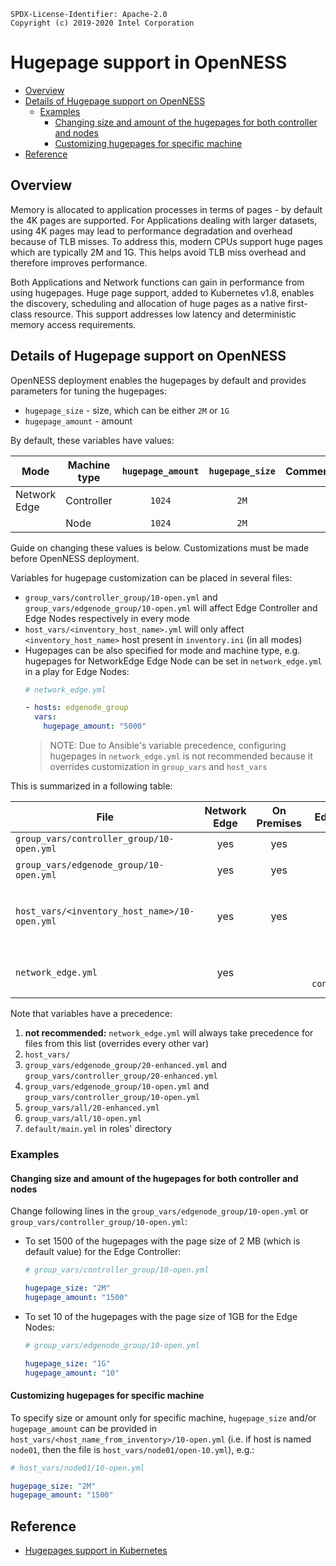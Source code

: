 ```text
SPDX-License-Identifier: Apache-2.0
Copyright (c) 2019-2020 Intel Corporation
```
<!-- omit in toc -->
# Hugepage support in OpenNESS
- [Overview](#overview)
- [Details of Hugepage support on OpenNESS](#details-of-hugepage-support-on-openness)
  - [Examples](#examples)
    - [Changing size and amount of the hugepages for both controller and nodes](#changing-size-and-amount-of-the-hugepages-for-both-controller-and-nodes)
    - [Customizing hugepages for specific machine](#customizing-hugepages-for-specific-machine)
- [Reference](#reference)

## Overview

Memory is allocated to application processes in terms of pages - by default the 4K pages are supported. For Applications dealing with larger datasets, using 4K pages may lead to performance degradation and overhead because of TLB misses. To address this, modern CPUs support huge pages which are typically 2M and 1G. This helps avoid TLB miss overhead and therefore improves performance.

Both Applications and Network functions can gain in performance from using hugepages. Huge page support, added to Kubernetes v1.8, enables the discovery, scheduling and allocation of huge pages as a native first-class resource. This support addresses low latency and deterministic memory access requirements.

## Details of Hugepage support on OpenNESS

OpenNESS deployment enables the hugepages by default and provides parameters for tuning the hugepages:
* `hugepage_size` - size, which can be either `2M` or `1G`
* `hugepage_amount` - amount

By default, these variables have values:

| Mode         | Machine type | `hugepage_amount` | `hugepage_size` | Comments                                     |
| ------------ | ------------ | :---------------: | :-------------: | -------------------------------------------- |
| Network Edge | Controller   |      `1024`       |      `2M`       |                                              |
|              | Node         |      `1024`       |      `2M`       |                                              |

Guide on changing these values is below. Customizations must be made before OpenNESS deployment.

Variables for hugepage customization can be placed in several files:
* `group_vars/controller_group/10-open.yml` and `group_vars/edgenode_group/10-open.yml` will affect Edge Controller and Edge Nodes respectively in every mode
* `host_vars/<inventory_host_name>.yml` will only affect `<inventory_host_name>` host present in `inventory.ini` (in all modes)
* Hugepages can be also specified for mode and machine type, e.g. hugepages for NetworkEdge Edge Node can be set in `network_edge.yml` in a play for Edge Nodes:
  ```yaml
  # network_edge.yml

  - hosts: edgenode_group
    vars:
      hugepage_amount: "5000"
  ```
  > NOTE: Due to Ansible's variable precedence, configuring hugepages in `network_edge.yml` is not recommended because it overrides customization in `group_vars` and `host_vars`

This is summarized in a following table:

| File                                          | Network Edge | On Premises |            Edge Controller             |                     Edge Node                     |                                     Comment                                     |
| --------------------------------------------- | :----------: | :---------: | :------------------------------------: | :-----------------------------------------------: | :-----------------------------------------------------------------------------: |
| `group_vars/controller_group/10-open.yml`     |     yes      |     yes     |                  yes                   |                                                   |                                                                                 |
| `group_vars/edgenode_group/10-open.yml`       |     yes      |     yes     |                                        |                 yes - every node                  |                                                                                 |
| `host_vars/<inventory_host_name>/10-open.yml` |     yes      |     yes     |                  yes                   |                        yes                        | affects machine specified in `inventory.ini` with name  `<inventory_host_name>` |
| `network_edge.yml`                            |     yes      |             | `vars` under `hosts: controller_group` | `vars` under `hosts: edgenode_group` - every node |                                 not recommended                                 |

Note that variables have a precedence:
1. **not recommended:** `network_edge.yml` will always take precedence for files from this list (overrides every other var)
2. `host_vars/`
3. `group_vars/edgenode_group/20-enhanced.yml` and `group_vars/controller_group/20-enhanced.yml`
4. `group_vars/edgenode_group/10-open.yml` and `group_vars/controller_group/10-open.yml`
5. `group_vars/all/20-enhanced.yml`
6. `group_vars/all/10-open.yml`
7. `default/main.yml` in roles' directory

### Examples

#### Changing size and amount of the hugepages for both controller and nodes
Change following lines in the `group_vars/edgenode_group/10-open.yml` or `group_vars/controller_group/10-open.yml`:
* To set 1500 of the hugepages with the page size of 2 MB (which is default value) for the Edge Controller:
  ```yaml
  # group_vars/controller_group/10-open.yml

  hugepage_size: "2M"
  hugepage_amount: "1500"
  ```

* To set 10 of the hugepages with the page size of 1GB for the Edge Nodes:
  ```yaml
  # group_vars/edgenode_group/10-open.yml

  hugepage_size: "1G"
  hugepage_amount: "10"
  ```

#### Customizing hugepages for specific machine
To specify size or amount only for specific machine, `hugepage_size` and/or `hugepage_amount` can be provided in `host_vars/<host_name_from_inventory>/10-open.yml` (i.e. if host is named `node01`, then the file is `host_vars/node01/open-10.yml`), e.g.:
```yaml
# host_vars/node01/10-open.yml

hugepage_size: "2M"
hugepage_amount: "1500"
```

## Reference
- [Hugepages support in Kubernetes](https://kubernetes.io/docs/tasks/manage-hugepages/scheduling-hugepages/)
